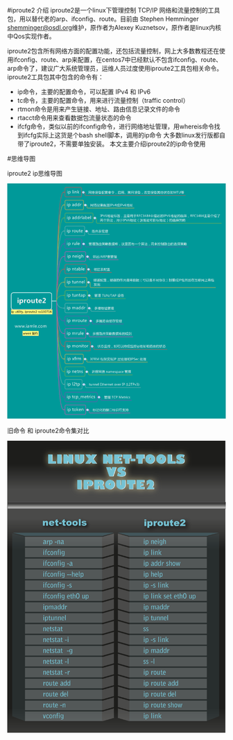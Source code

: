 #iproute2 介绍
iproute2是一个linux下管理控制 TCP/IP 网络和流量控制的工具包，用以替代老的arp、ifconfig、route。目前由 Stephen Hemminger <shemminger@osdl.org>维护，原作者为Alexey Kuznetsov，原作者是linux内核中Qos实现作者。

iproute2包含所有网络方面的配置功能，还包括流量控制，网上大多数教程还在使用ifconfig、route、arp来配置，在centos7中已经默认不包含ifconfig、route、arp命令了，建议广大系统管理员，运维人员过度使用iproute2工具包相关命令。
iproute2工具包其中包含的命令有：

* ip命令，主要的配置命令，可以配置 IPv4 和 IPv6
* tc命令，主要的配置命令，用来进行流量控制（traffic control）  
* rtmon命令是用来产生链接、地址、路由信息记录文件的命令  
* rtacct命令用来查看数据包流量状态的命令  
* ifcfg命令，类似以前的ifconfig命令，进行网络地址管理，用whereis命令找到ifcfg实际上这货是个bash shell脚本，调用的ip命令
大多数linux发行版都自带了iproute2，不需要单独安装。
本文主要介绍iproute2的ip命令使用

#思维导图

iproute2 ip思维导图

![](../images/iproute2.png)



旧命令 和 iproute2命令集对比

![](../images/net-tolls-to-iproute2.png)
